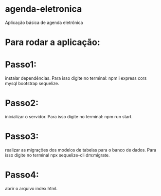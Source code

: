 # agenda-eletronica
Aplicação básica de agenda eletrônica
# Para rodar a aplicação:
# Passo1: 
instalar dependências. Para isso digite no terminal: npm i express cors mysql bootstrap sequelize.
# Passo2:
inicializar o servidor. Para isso digite no terminal: npm run start.
# Passo3:
realizar as migrações dos modelos de tabelas para o banco de dados. Para isso digite no terminal npx sequelize-cli dm:migrate.
# Passo4:
abrir o arquivo index.html.
